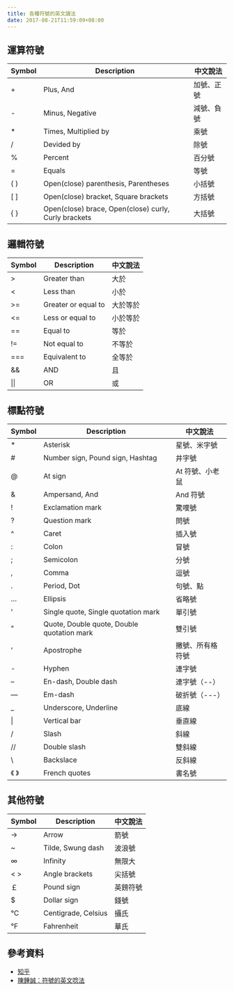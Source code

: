 ```yaml
---
title: 各種符號的英文讀法
date: 2017-08-21T11:59:09+08:00
---
```


## 運算符號
| Symbol | Description | 中文說法 |
| ------ | ----------- | ------- |
| + | Plus, And | 加號、正號 |
| - | Minus, Negative | 減號、負號 |
| * | Times, Multiplied by | 乘號 |
| / | Devided by | 除號 |
| % | Percent | 百分號 |
| = | Equals | 等號 |
| ( ) | Open(close) parenthesis, Parentheses | 小括號 |
| [ ] | Open(close) bracket, Square brackets | 方括號 |
| { } | Open(close) brace, Open(close) curly, Curly brackets | 大括號 |

## 邏輯符號
| Symbol | Description | 中文說法 |
| ------ | ----------- | ------- |
| > | Greater than | 大於 |
| < | Less than | 小於 |
| >= | Greater or equal to | 大於等於 |
| <= | Less or equal to | 小於等於 |
| == | Equal to | 等於 |
| != | Not equal to | 不等於 |
| === | Equivalent to | 全等於 |
| && | AND | 且 |
| \|\| | OR | 或 |

## 標點符號
| Symbol | Description | 中文說法 |
| ------ | ----------- | ------- |
| * | Asterisk | 星號、米字號 |
| # | Number sign, Pound sign, Hashtag | 井字號 |
| @ | At sign | At 符號、小老鼠 |
| & | Ampersand, And | And 符號 |
| ! | Exclamation mark | 驚嘆號 |
| ? | Question mark | 問號 |
| ^ | Caret | 插入號 |
| : | Colon | 冒號 |
| ; | Semicolon | 分號 |
| , | Comma | 逗號 |
| . | Period, Dot | 句號、點 |
| … | Ellipsis | 省略號 |
| ' | Single quote, Single quotation mark | 單引號 |
| " | Quote, Double quote, Double quotation mark | 雙引號 |
| ' | Apostrophe | 撇號、所有格符號 |
| - | Hyphen | 連字號 |
| – | En-dash, Double dash | 連字號（--） |
| — | Em-dash | 破折號（---） |
| _ | Underscore, Underline | 底線 |
| \| | Vertical bar | 垂直線 |
| / | Slash | 斜線 |
| // | Double slash | 雙斜線 |
| \ | Backslace | 反斜線 |
| 《 》 | French quotes | 書名號 |

## 其他符號
| Symbol | Description | 中文說法 |
| ------ | ----------- | ------- |
| → | Arrow | 箭號 |
| ~ | Tilde, Swung dash | 波浪號 |
| ∞ | Infinity | 無限大 |
| < > | Angle brackets | 尖括號 |
| ￡ | Pound sign | 英鎊符號 |
| $ | Dollar sign | 錢號 |
| °C | Centigrade, Celsius | 攝氏 |
| °F | Fahrenheit | 華氏 |


## 參考資料
+ [知乎](https://www.zhihu.com/question/20332423/answer/15370327)
+ [陳鍾誠：符號的英文唸法](http://ccckmit.wikidot.com/en:symbol)
